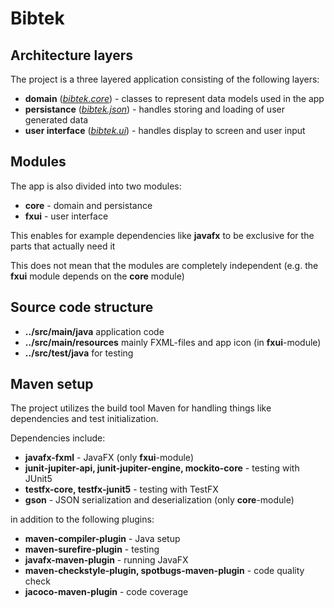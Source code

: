 # Bibtek


## Architecture layers

The project is a three layered application consisting of the following layers:

- **domain** (*[bibtek.core](core/src/main/java/bibtek/core)*) - classes to represent data models used in the app
- **persistance** (*[bibtek.json](core/src/main/java/bibtek/json)*) - handles storing and loading of user generated data
- **user interface** (*[bibtek.ui](fxui/src/main/java/bibtek/ui)*) - handles display to screen and user input

## Modules

The app is also divided into two modules:
- **core** - domain and persistance
- **fxui** - user interface

This enables for example dependencies like **javafx** to be exclusive for the parts that actually need it

This does not mean that the modules are completely independent (e.g. the **fxui** module depends on the **core** module)

## Source code structure

- **../src/main/java** application code
- **../src/main/resources** mainly FXML-files and app icon (in **fxui**-module)
- **../src/test/java** for testing



## Maven setup

The project utilizes the build tool Maven for handling things like dependencies and test initialization.

Dependencies include:

- **javafx-fxml** - JavaFX (only **fxui**-module)
- **junit-jupiter-api, junit-jupiter-engine, mockito-core** - testing with JUnit5
- **testfx-core, testfx-junit5** - testing with TestFX
- **gson** - JSON serialization and deserialization  (only **core**-module)

in addition to the following plugins:

- **maven-compiler-plugin** - Java setup
- **maven-surefire-plugin** - testing
- **javafx-maven-plugin** - running JavaFX
- **maven-checkstyle-plugin, spotbugs-maven-plugin** - code quality check
- **jacoco-maven-plugin** - code coverage